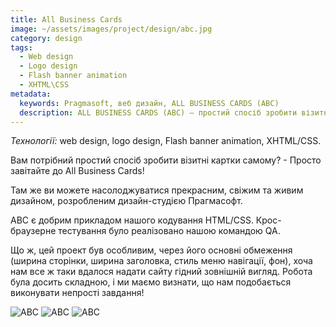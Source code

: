 ```yaml
---
title: All Business Cards
image: ~/assets/images/project/design/abc.jpg
category: design
tags:
  - Web design
  - Logo design
  - Flash banner animation
  - XHTML\CSS
metadata:
  keywords: Pragmasoft, веб дизайн, ALL BUSINESS CARDS (ABC)
  description: ALL BUSINESS CARDS (ABC) – простий спосіб зробити візитні картки. Завітайте до All Business Cards! Розроблено Прагмасофт
---
```


*Технології:* web design, logo design, Flash banner animation, XHTML/CSS.

Вам потрібний простий спосіб зробити візитні картки самому? - Просто завітайте до All Business Cards!

Там же ви можете насолоджуватися прекрасним, свіжим та живим дизайном, розробленим дизайн-студією Прагмасофт.

ABC є добрим прикладом нашого кодування HTML/CSS. Крос-браузерне тестування було реалізовано нашою командою QA.

Що ж, цей проект був особливим, через його основні обмеження (ширина сторінки, ширина заголовка, стиль меню навігації, фон), хоча нам все ж таки вдалося надати сайту гідний зовнішній вигляд. Робота була досить складною, і ми маємо визнати, що нам подобається виконувати непрості завдання!

![ABC](~/assets/images/project/design/ABC-1.jpg)
![ABC](~/assets/images/project/design/ABC-2.jpg)
![ABC](~/assets/images/project/design/ABC-3.jpg)
